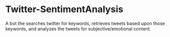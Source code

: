 # Twitter-SentimentAnalysis
A bot the searches twitter for keywords, retrieves tweets based upon those keywords, and analyzes the tweets for subjective/emotional content.
